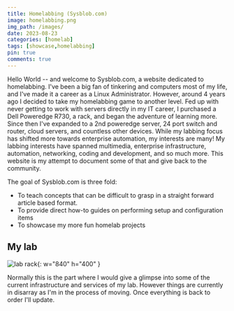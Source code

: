 ```yaml
---
title: Homelabbing (Sysblob.com)
image: homelabbing.png
img_path: /images/
date: 2023-08-23
categories: [homelab]
tags: [showcase,homelabbing]
pin: true
comments: true
---
```


Hello World -- and welcome to Sysblob.com, a website dedicated to homelabbing. I've been a big fan of tinkering and computers most of my life, and I've made it a career as a Linux Administrator. However, around 4 years ago I decided to take my homelabbing game to another level. Fed up with never getting to work with servers directly in my IT career, I purchased a Dell Poweredge R730, a rack, and began the adventure of learning more. Since then I've expanded to a 2nd poweredge server, 24 port switch and router, cloud servers, and countless other devices. While my labbing focus has shifted more towards enterprise automation, my interests are many! My labbing interests have spanned multimedia, enterprise infrastructure, automation, networking, coding and development, and so much more. This website is my attempt to document some of that and give back to the community. 

The goal of Sysblob.com is three fold:

- To teach concepts that can be difficult to grasp in a straight forward article based format.
- To provide direct how-to guides on performing setup and configuration items
- To showcase my more fun homelab projects

## My lab

![lab rack](homelabbing.png){: w="840" h="400" }

Normally this is the part where I would give a glimpse into some of the current infrastructure and services of my lab. However things are currently in disarray as I'm in the process of moving. Once everything is back to order I'll update.